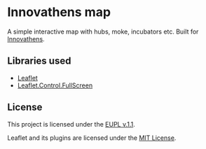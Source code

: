 # Innovathens map

A simple interactive map with hubs, moke, incubators etc. Built for [Innovathens](http://www.innovathens.gr/).

## Libraries used

* [Leaflet](http://leafletjs.com/)
* [Leaflet.Control.FullScreen](https://github.com/brunob/leaflet.fullscreen/)

## License

This project is licensed under the [EUPL v.1.1](https://joinup.ec.europa.eu/software/page/eupl).

Leaflet and its plugins are licensed under the [MIT License](http://opensource.org/licenses/MIT).
